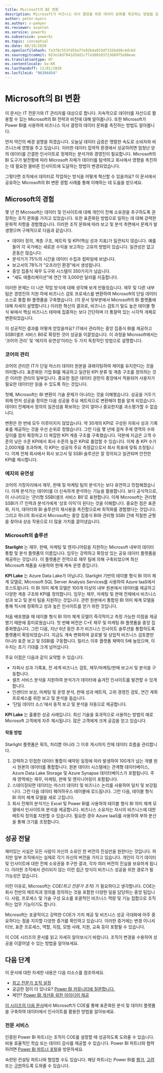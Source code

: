 ```yaml
---
title: Microsoft의 BI 변환
description: Microsoft가 비즈니스 의사 결정을 위한 데이터 문화를 촉진하는 방법을 알아보세요. BI 관련 전략과 비전을 설명합니다.
author: peter-myers
ms.author: v-pemyer
ms.reviewer: asaxton
ms.service: powerbi
ms.subservice: powerbi
ms.topic: conceptual
ms.date: 08/19/2020
ms.openlocfilehash: fa3f8c553fd55e77e92b4a933df332bdd8c4dc6d
ms.sourcegitcommit: 653e18d7041d3dd1cf7a38010372366975a98eae
ms.translationtype: HT
ms.contentlocale: ko-KR
ms.lasthandoff: 12/01/2020
ms.locfileid: "96394454"
---
```

# <a name="microsofts-bi-transformation"></a>Microsoft의 BI 변환

이 문서는 IT 전문가와 IT 관리자를 대상으로 합니다. 지속적으로 데이터를 자산으로 활용할 수 있는 Microsoft의 BI 전략과 비전에 대해 알아봅니다. 또한 Microsoft가 Power BI를 사용하여 비즈니스 의사 결정의 데이터 문화를 촉진하는 방법도 알아봅니다.

먼저 약간의 배경 설명을 하겠습니다. 오늘날 데이터 급증은 맹렬한 속도로 소비자와 비즈니스에 영향을 주고 있습니다. 이러한 데이터 집약적 환경에서 성공하려면 엄청난 양의 데이터를 간결한 인사이트로 정제하는 분석가와 경영진이 필요합니다. Microsoft의 BI 도구가 발전함에 따라 Microsoft 자체가 데이터를 탐색하고 회사에서 영향을 촉진하는 데 필요한 올바른 인사이트에 도달하는 방법이 변경되었습니다.

그렇다면 조직에서 데이터로 작업하는 방식을 어떻게 혁신할 수 있을까요? 이 문서에서 공유하는 Microsoft의 BI 변환 경험 사례를 통해 이해하는 데 도움을 받으세요.

## <a name="microsoft-journey"></a>Microsoft의 경험

몇 년 전 Microsoft는 데이터 및 인사이트에 대해 개인이 전체 소유권을 추구하도록 권장하는 조직 문화를 가지고 있었습니다. 또한 표준화된 방법으로 일하는 데 대해 강력한 문화적 저항을 경험했습니다. 이러한 조직 문화에 따라 보고 및 분석 측면에서 문제가 발생했으며 구체적으로 다음과 같습니다.

- 데이터 정의, 계층 구조, 메트릭 및 KPI(핵심 성과 지표)가 일관되지 않습니다. 예를 들어 각 국가에는 새로운 수익을 보고하는 고유의 방법이 있습니다. 일관성은 없고 혼동은 많습니다.
- 분석가가 75%의 시간을 데이터 수집과 컴파일에 보냅니다.
- 보고서의 78%가 “오프라인 환경”에서 생성됩니다.
- 중앙 집중식 재무 도구와 시스템이 350가지가 넘습니다.
- “섀도 애플리케이션”에 연간 약 3,000만 달러를 지출합니다.

이러한 문제는 더 나은 작업 방식에 대해 생각해 보게 만들었습니다. 재무 및 다른 내부 팀은 경영진의 지원 하에 비즈니스 검토 프로세스를 변환하여 Microsoft의 단일 데이터 소스로 통합 BI 플랫폼을 구축했습니다. (이 문서 뒷부분에서 Microsoft의 BI 플랫폼에 대해 자세히 설명합니다.) 이러한 혁신의 결과로, 비즈니스 검토가 밀도 높은 테이블 형식 뷰에서 핵심 비즈니스 테마에 집중하는 보다 간단하며 더 통찰력 있는 시각적 개체로 변환되었습니다.

이 성공적인 결과를 어떻게 얻었을까요? IT에서 관리하는 중앙 집중식 BI를 제공하고 SSBI(셀프 서비스 BI)로 확장한 것이 성공을 이끌었습니다. 이 과정을 Microsoft에서는 ‘코어의 관리’ 및 ‘에지의 유연성’이라는 두 가지 독창적인 방법으로 설명합니다. 

### <a name="discipline-at-the-core"></a>코어의 관리

코어의 관리란 IT가 단일 마스터 데이터 원본을 큐레이팅하여 제어를 유지한다는 것을 의미합니다. 표준화된 기업 BI를 제공하고 일관된 KPI 분류 및 계층 구조를 정의하는 것은 이러한 관리의 일부입니다. 중요한 점은 데이터 권한이 중앙에서 적용되어 사용자가 필요한 데이터만 읽을 수 있도록 하는 것입니다.

첫째, Microsoft는 BI 변환이 기술 문제가 아니라는 것을 이해했습니다. 성공을 거두기 위해 먼저 성공을 정의한 다음 성공을 주요 메트릭으로 변환해야 함을 알게 되었습니다. 데이터 전체에서 정의의 일관성을 확보하는 것이 얼마나 중요한지를 과소평가할 수 없습니다.

변환은 한 번에 모두 이루어지지 않았습니다. 약 30개의 KPI로 구성된 자회사 성과 기록표를 제공하는 것을 우선 순위로 정했습니다. 그런 다음 몇 년에 걸쳐 주제 영역의 수와 깊이를 점차 확장하고 더 복잡한 KPI 계층 구조를 구축했습니다. 덕분에 지금은 고객 수준의 낮은 수준 KPI에서 회사 수준의 높은 KPI로 롤업할 수 있습니다. 이제 총 KPI 수가 2,000개를 초과하며, 각 KPI는 성공의 주요 측정값으로서 회사 목표에 맞춰 조정됩니다. 이제 전체 회사에서 회사 보고서 및 SSBI 솔루션은 잘 정의되고 일관되며 안전한 KPI를 제시합니다.

### <a name="flexibility-at-the-edge"></a>에지의 유연성

코어의 가장자리에서 재무, 판매 및 마케팅 팀의 분석가는 보다 유연하고 민첩해졌습니다. 이제 분석가는 데이터를 더 신속하게 분석하는 기능을 활용합니다. 보다 공식적으로, 이 시나리오는 ‘관리형 SSBI(셀프 서비스 BI)’로 표현합니다. 이제 Microsoft는 관리형 SSBI가 IT 인력과 분석가에게 ‘상호 이익’이 된다는 것을 이해합니다. 중요한 점은 표준화, 지식, 데이터와 BI 솔루션의 재사용을 촉진함으로써 최적화를 경험했다는 것입니다. 그리고 하나의 회사로서 Microsoft는 중앙 집중식 BI와 관리형 SSBI 간에 적절한 균형을 찾아내 상승 작용으로 더 많을 가치를 끌어냈습니다.

### <a name="our-solution"></a>Microsoft의 솔루션

**Starlight** 는 재무, 판매, 마케팅 및 엔지니어링을 지원하는 Microsoft 내부의 데이터 통합 및 분석 플랫폼의 이름입니다. 임무는 강력하고 확장성 있는 공유 데이터 플랫폼을 제공하는 것입니다. 이 플랫폼은 전적으로 재무 팀에 의해 구축되었으며 최신 Microsoft 제품을 사용하여 현재 계속 운영 중입니다.

**KPI Lake** 는 Azure Data Lake가 아닙니다. Starlight 기반의 테이블 형식 BI 의미 체계 모델로, Microsoft SQL Server Analysis Services를 사용하여 Azure IaaS에서 호스트됩니다. 이 BI 의미 체계 모델은 100개 이상의 내부 원본에서 데이터를 제공하고 다양한 계층 구조와 KPI를 정의합니다. 임무는 재무, 마케팅 및 판매 전체에서 비즈니스 성과 보고 및 분석 팀을 지원하는 것입니다. 관련 원본에서 통합된 BI 의미 체계 모델을 통해 적시에 정확하고 성과 높은 인사이트를 얻기 위한 것입니다.

처음 배포했을 때 테이블 형식 BI 의미 체계 모델이 즉각적이고 측정 가능한 이점을 제공했기 때문에 흥미로웠습니다. 첫 번째 버전은 C+E 재무 및 마케팅 BI 플랫폼을 중앙 집중화했습니다. 그런 다음, 지난 6년 동안 추가 비즈니스 인사이트 솔루션을 통합하도록 플랫폼이 확장되었습니다. 지금도 계속 변화하여 글로벌 및 상업적 비즈니스 검토뿐만 아니라 표준 보고 및 SSBI를 구동합니다. 릴리스 이후 플랫폼 채택이 5배 늘었으며, 이 수치는 초기 기대를 크게 넘어섭니다.

주요 이점은 다음과 같이 요약할 수 있습니다.

- 자회사 성과 기록표, 전 세계 비즈니스 검토, 재무/마케팅/판매 보고서 및 분석을 구동합니다.
- 셀프 서비스 분석을 지원하여 분석가가 데이터에 숨겨진 인사이트를 발견할 수 있게 합니다.
- 인센티브 보상, 마케팅 및 운영 분석, 판매 성과 메트릭, 고위 경영진 검토, 연간 계획 프로세스를 위한 보고 및 분석을 돕습니다.
- ‘단일 데이터 소스’에서 동적 보고 및 분석을 자동으로 제공합니다.

**KPI Lake** 는 훌륭한 성공 사례입니다. 최신 기술을 효과적으로 사용하는 방법의 예로 Microsoft 고객에게 자주 제시됩니다. 많은 고객에게 크게 공감을 얻고 있습니다.

#### <a name="how-it-works"></a>작동 방법

Starlight 플랫폼은 획득, 처리뿐 아니라 그 이후 게시까지 전체 데이터 흐름을 관리합니다.

1. 강력하고 민첩한 데이터 통합이 예약된 일정에 따라 발생하여 100개가 넘는 개별 원시 원본의 데이터를 통합합니다. 원본 데이터 시스템에는 관계형 데이터베이스, Azure Data Lake Storage 및 Azure Synapse 데이터베이스가 포함됩니다. 주제 영역에는 재무, 마케팅, 판매 및 엔지니어링이 포함됩니다.
2. 스테이징되면 데이터는 마스터 데이터 및 비즈니스 논리를 사용하여 일치 및 보강됩니다. 그런 다음 데이터 웨어하우스 테이블에 로드됩니다. 그런 다음, 테이블 형식 BI 의미 체계 모델을 새로 고칩니다.
3. 회사 전체의 분석가는 Excel 및 Power BI를 사용하여 테이블 형식 BI 의미 체계 모델에서 인사이트와 분석을 제공합니다. 비즈니스 소유자는 자시의 비즈니스에 대한 메트릭 정의를 지원할 수 있습니다. 필요한 경우 Azure IaaS를 사용하여 부하 분산을 통해 크기를 조정합니다.

## <a name="deliver-success"></a>성공 전달

재미있는 사실은 모든 사람이 자신의 소유인 한 버전의 진실만을 원한다는 것입니다. 하지만 일부 조직에서는 실제로 각기 자신의 버전을 가지고 있습니다. 개인이 각기 데이터 및 인사이트에 대한 전체 소유권을 추구한 결과, 각자 여러 버전의 진실을 보유하게 됩니다. 이러한 조직에서 관리되지 않는 이런 접근 방식이 비즈니스 성공을 위한 경로가 될 가능성은 없습니다.

이런 이유로, Microsoft는 _COE(최고 전문가 조직)_ 가 필요하다고 생각합니다. COE는 회사 전반의 메트릭과 정의를 정의하는 것을 포함한 다양한 일을 담당하는 중앙 팀입니다. 사람, 프로세스 및 기술 구성 요소를 포괄적인 비즈니스 역량 및 기능 집합으로 조직하는 업무 기능이기도 합니다.

Microsoft는 포괄적이고 강력한 COE가 가치 제공 및 비즈니스 성공 극대화에 아주 중요하다는 점을 지지할 다양한 증거를 확인하고 있습니다. 이러한 증거에는 변경 이니셔티브, 표준 프로세스, 역할, 지침, 모범 사례, 지원, 교육 등이 포함될 수 있습니다.

이 COE 시리즈의 문서를 읽고 자세히 알아보시기 바랍니다. 조직이 변경을 수용하여 성공을 이끌어낼 수 있는 방법을 알아보세요.

## <a name="next-steps"></a>다음 단계

이 문서에 대한 자세한 내용은 다음 리소스를 참조하세요.

- [최고 전문가 조직 설정](center-of-excellence-establish.md)
- 궁금한 점이 더 있나요? [Power BI 커뮤니티에 질문합니다.](https://community.powerbi.com/)
- 제안? [Power BI 개선을 위한 아이디어 제공](https://ideas.powerbi.com/)

[이 시리즈의 다음 문서](center-of-excellence-establish.md)에서 Microsoft가 COE를 통해 표준화된 분석 및 데이터 플랫폼을 구축하여 데이터에서 인사이트를 활용한 방법을 알아보세요.

### <a name="professional-services"></a>전문 서비스

인증된 Power BI 파트너는 조직이 COE를 설정할 때 성공하도록 도와줄 수 있습니다. 비용 효율적인 학습 또는 데이터 감사를 제공할 수 있습니다. Power BI 파트너와 협력하려면 [Power BI 파트너 포털](https://powerbi.microsoft.com/partners/)을 방문하세요.

숙련된 컨설팅 파트너와 협업할 수도 있습니다. 해당 파트너는 Power BI를 [평가](https://appsource.microsoft.com/marketplace/consulting-services?product=power-bi&serviceType=assessment&country=ALL&region=ALL), [고려](https://appsource.microsoft.com/marketplace/consulting-services?product=power-bi&serviceType=proof-of-concept&country=ALL&region=ALL) 또는 [구현](https://appsource.microsoft.com/marketplace/consulting-services?product=power-bi&serviceType=implementation&country=ALL&region=ALL&page=1)하도록 도와줄 수 있습니다.
